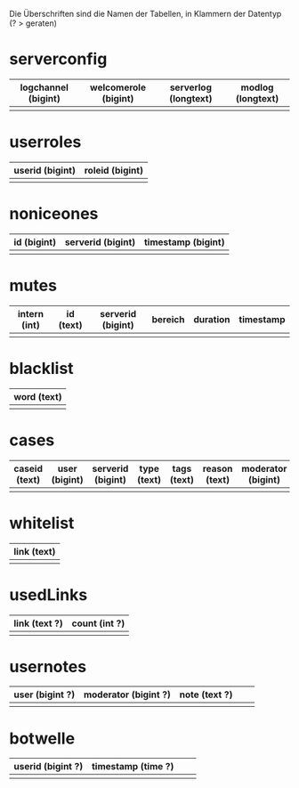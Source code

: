 Die Überschriften sind die Namen der Tabellen, in Klammern der Datentyp (? > geraten)

# serverconfig

| logchannel (bigint)   |  welcomerole (bigint)  | serverlog (longtext) | modlog (longtext)  |
|-----------------------|------------------------|----------------------|--------------------|
|                       |                        |                      |                    |

# userroles

| userid (bigint)   | roleid (bigint)   |
|-------------------|-------------------|
|                   |                   |

# noniceones

| id (bigint)   | serverid (bigint)   | timestamp (bigint)   |
|---------------|---------------------|----------------------|
|               |                     |                      |

# mutes

| intern (int)    | id (text)     | serverid (bigint)   | bereich | duration | timestamp |
|-----------------|---------------|---------------------|---------|----------|-----------|
|                 |               |                     |         |          |           |

# blacklist

| word (text)   |
|---------------|
|               |

# cases

| caseid (text)   | user (bigint)   | serverid (bigint)   | type (text) | tags (text) | reason (text) | moderator (bigint)   | channel (text) | timestamp (date)    | endTimestamp (bigint) |
|-----------------|-----------------|---------------------|-------------|-------------|---------------|----------------------|----------------|---------------------|-----------------------|
|                 |                 |                     |             |             |               |                      |                |                     |                       |

# whitelist

| link (text)   |
|---------------|
|               |

# usedLinks

| link (text ?) | count (int ?) |
|---------------|---------------|
|               |               |

# usernotes

| user (bigint ?) | moderator (bigint ?) | note (text ?) |     |     |
|-----------------|----------------------|---------------|-----|-----|
|                 |                      |               |     |     |

# botwelle

| userid (bigint ?) | timestamp (time ?) |     |     |
|-------------------|--------------------|-----|-----|
|                   |                    |     |     |
